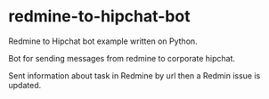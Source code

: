 # redmine-to-hipchat-bot

Redmine to Hipchat bot example written on Python.

Bot for sending messages from redmine to corporate hipchat.

Sent information about task in Redmine by url then a Redmin issue is updated.
